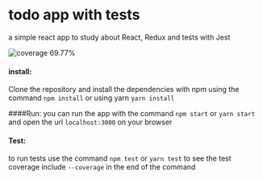 # todo app with tests

a simple react app to study about React, Redux and tests with Jest

![coverage 69.77%](https://img.shields.io/badge/Coverage-69.77%25-yellow.svg)

#### install: 
Clone the repository and install the dependencies with npm using the command `npm install` or using yarn `yarn install`

####Run: 
you can run the app with the command `npm start` or `yarn start` and open the url `localhost:3000` on your browser

#### Test:
to run tests use the command `npm test` or `yarn test` to see the test coverage include `--coverage` in the end of the command
